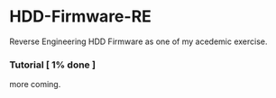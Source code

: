 # HDD-Firmware-RE
Reverse Engineering HDD Firmware as one of my acedemic exercise.


### Tutorial [ 1% done ]
more coming.

